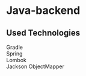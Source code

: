 # Java-backend
## Used Technologies
Gradle<br />
Spring<br />
Lombok<br />
Jackson ObjectMapper<br />
